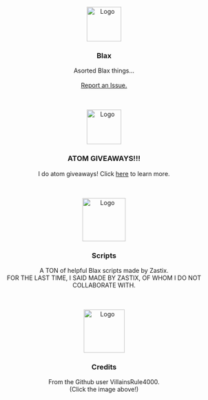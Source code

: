 <div id="top"></div>
<br />
<div align="center">
  <a href="https://xotic.org">
    <img src="https://VillainsRule2000.github.io/Blax/images/logo.png" alt="Logo" width="80" height="80">
  </a>
  <h3 align="center">Blax</h3>

  <p align="center">
    Asorted Blax things...<br>
    <br>
    <a href="https://github.com/VillainsRule2000/blaxHacks/issues">Report an Issue.</a>
  </p>
</div>
<br>
<div id="top"></div>
<br />
<div align="center">
  <a href="https://VillainsRule2000.github.io/Blax/atomGiveaways">
    <img src="https://VillainsRule2000.github.io/Blax/images/logo.png" alt="Logo" width="80" height="80">
  </a>
  <h3 align="center">ATOM GIVEAWAYS!!!</h3>

  <p align="center">
   I do atom giveaways! Click <a href="https://VillainsRule2000.github.io/Blax/atomGiveaways">here</a> to learn more.
  </p>
</div>
<br>
<div id="top"></div>
<br />
<div align="center">
  <a href="https://VillainsRule2000.github.io/Blax/scripts">
    <img src="https://VillainsRule2000.github.io/Blax/images/spaceDebugger.gif" alt="Logo" width="100" height="100">
  </a>
  <h3 align="center">Scripts</h3>

  <p align="center">
    A TON of helpful Blax scripts made by Zastix.<br>
    FOR THE LAST TIME, I SAID MADE BY ZASTIX, OF WHOM I DO NOT COLLABORATE WITH.
  </p>
</div>
<br>
<div id="top"></div>
<br />
<div align="center">
  <a href="https://github.com/VillainsRule4000">
    <img src="https://VillainsRule2000.github.io/Blax/images/diamondGift.png" alt="Logo" width="95" height="100">
  </a>
  <h3 align="center">Credits</h3>

  <p align="center">
    From the Github user VillainsRule4000.<br>
    (Click the image above!)
  </p>
</div>
